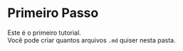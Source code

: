 # Primeiro Passo

Este é o primeiro tutorial.  
Você pode criar quantos arquivos `.md` quiser nesta pasta.
